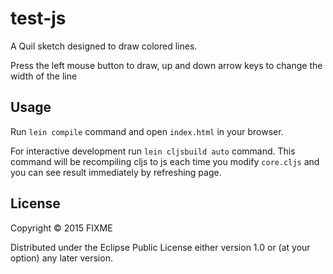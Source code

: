 # test-js

A Quil sketch designed to draw colored lines.

Press the left mouse button to draw, up and down arrow keys to change the width of the line 

## Usage

Run `lein compile` command and open `index.html` in your browser.

For interactive development run `lein cljsbuild auto` command. This command will be recompiling cljs to js each time you modify `core.cljs` and you can see result immediately by refreshing page.

## License

Copyright © 2015 FIXME

Distributed under the Eclipse Public License either version 1.0 or (at
your option) any later version.
